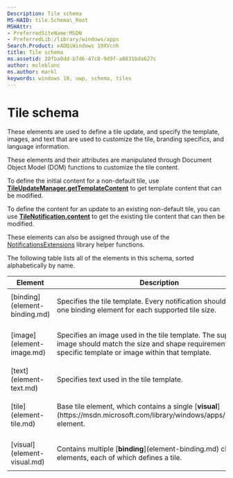 ```yaml
---
Description: Tile schema
MS-HAID: tile.Schema\_Root
MSHAttr:
- PreferredSiteName:MSDN
- PreferredLib:/library/windows/apps
Search.Product: eADQiWindows 10XVcnh
title: Tile schema
ms.assetid: 20fba0dd-b7d6-47c8-9d9f-a8831bda627c
author: mcleblanc
ms.author: markl
keywords: windows 10, uwp, schema, tiles
---
```


# Tile schema


These elements are used to define a tile update, and specify the template, images, and text that are used to customize the tile, branding specifics, and language information.

These elements and their attributes are manipulated through Document Object Model (DOM) functions to customize the tile content.

To define the initial content for a non-default tile, use [**TileUpdateManager.getTemplateContent**](https://msdn.microsoft.com/library/windows/apps/br208627) to get template content that can be modified.

To define the content for an update to an existing non-default tile, you can use [**TileNotification.content**](https://msdn.microsoft.com/library/windows/apps/br208617) to get the existing tile content that can then be modified.

These elements can also be assigned through use of the [NotificationsExtensions](https://msdn.microsoft.com/library/windows/apps/hh969156) library helper functions.

The following table lists all of the elements in this schema, sorted alphabetically by name.

<table>
<colgroup>
<col width="50%" />
<col width="50%" />
</colgroup>
<thead>
<tr class="header">
<th>Element</th>
<th>Description</th>
</tr>
</thead>
<tbody>
<tr class="odd">
<td>[binding](element-binding.md)</td>
<td><p>Specifies the tile template. Every notification should include one binding element for each supported tile size.</p></td>
</tr>
<tr class="even">
<td>[image](element-image.md)</td>
<td><p>Specifies an image used in the tile template. The supplied image should match the size and shape requirements for the specific template or image within that template.</p></td>
</tr>
<tr class="odd">
<td>[text](element-text.md)</td>
<td><p>Specifies text used in the tile template.</p></td>
</tr>
<tr class="even">
<td>[tile](element-tile.md)</td>
<td><p>Base tile element, which contains a single [<strong>visual</strong>](https://msdn.microsoft.com/library/windows/apps/br230847) element.</p></td>
</tr>
<tr class="odd">
<td>[visual](element-visual.md)</td>
<td><p>Contains multiple [<strong>binding</strong>](element-binding.md) child elements, each of which defines a tile.</p></td>
</tr>
</tbody>
</table>

 

 

 



